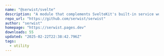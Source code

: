 ```yaml
---
name: "@serwist/svelte"
description: "A module that complements SvelteKit's built-in service worker support."
repo_url: "https://github.com/serwist/serwist"
author: "serwist"
homepage: "https://serwist.pages.dev"
downloads: 55
updated: "2025-02-22T22:38:42.796Z"
tags: 
  - utility
---
```

